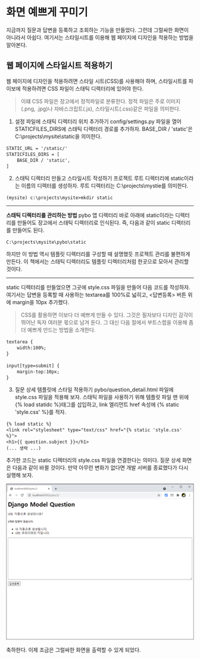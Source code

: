 <!-- -
![](https://github.com/hyeonDD/jump_to_django/blob/main/2_Part/2_7_Part/django.png)
-->
# 화면 예쁘게 꾸미기

지금까지 질문과 답변을 등록하고 조회하는 기능을 만들었다. 그런데 그럴싸한 화면이 아니라서 아쉽다. 여기서는 스타일시트를 이용해 웹 페이지에 디자인을 적용하는 방법을 알아본다.

## 웹 페이지에 스타일시트 적용하기
웹 페이지에 디자인을 적용하려면 스타일 시트(CSS)를 사용해야 하며, 스타일시트를 파이보에 적용하려면 CSS 파일이 스태틱 디렉터리에 있어야 한다.
> 이떄 CSS 파일은 장고에서 정적파일로 분류한다. 정적 파일은 주로 이미지(.png, .jpg)나 자바스크립트(.js), 스타일시트(.css)같은 파일을 의미한다.

1. 설정 파일에 스태틱 디렉터리 위치 추가하기
config/settings.py 파일을 열어 STATICFILES_DIRS에 스태틱 디렉터리 경로를 추가하자.
BASE_DIR / 'static'은 C:\projects\mysite\static을 의미한다.
```
STATIC_URL = '/static/'
STATICFILES_DIRS = [
    BASE_DIR / 'static',
]
```

2. 스태틱 디렉터리 만들고 스타일시트 작성하기
프로젝트 루트 디렉터리에 static이라는 이름의 디렉터를 생성하자. 루트 디렉터리는 C:\projects\mystie를 의미한다.
```
(mysite) c:\projects\mysite>mkdir static
```

---

**스태틱 디렉터리를 관리하는 방법**
pybo 앱 디렉터리 바로 아래에 static이라는 디렉터리를 만들어도 장고에서 스태틱 디렉터리로 인식된다. 즉, 다음과 같이 static 디렉터리를 만들어도 된다.
```
C:\projects\mysite\pybo\static
```
하지만 이 방법 역시 템플릿 디렉터리를 구성할 때 설명했듯 프로젝트 관리를 불편하게 만든다. 이 책에서는 스태틱 디렉터리도 템플릿 디렉터리처럼 한곳으로 모아서 관리할 것이다.

---

static 디렉터리를 만들었으면 그곳에 style.css 파일을 만들어 다음 코드를 작성하자. 여기서는 답변을 등록할 때 사용하는 textarea를 100%로 넓히고, <답변등록> 버튼 위에 margin을 10px 추가했다.
> CSS를 활용하면 이보다 더 예쁘게 만들 수 있다. 그것은 필자보다 디자인 감각이 뛰어난 독자 여러분 몫으로 남겨 둔다. 그 대신 다음 절에서 부트스랩을 이용해 좀 더 예쁘게 만드는 방법을 소개한다.
```
textarea {
    width:100%;
}

input[type=submit] {
    margin-top:10px;
}
```

3. 질문 상세 템플릿에 스타일 적용하기
pybo/question_detail.html 파일에 style.css 파일을 적용해 보자. 스태틱 파일을 사용하기 위해 템플릿 파일 맨 위에 {% load statidc %}태그를 삽입하고, link 엘리먼트 href 속성에 {% static 'style.css' %}를 적자.
```
{% load static %}
<link rel="stylesheet" type="text/css" href="{% static 'style.css' %}">
<h1>{{ question.subject }}</h1>
(... 생략 ...)
```
추가한 코드는 static 디렉터리의 style.css 파일을 연결한다는 의미다. 질문 상세 화면은 다음과 같이 바뀔 것이다. 만약 아무런 변화가 없다면 개발 서버를 종료했다가 다시 실행해 보자.

![2-07_br1.png](https://github.com/hyeonDD/jump_to_django/blob/main/2_Part/2_7_Part/2-07_br1.png)

축하한다. 이제 조금은 그럴싸한 화면을 출력할 수 있게 되었다.